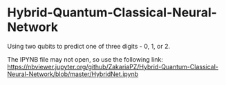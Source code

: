 # Hybrid-Quantum-Classical-Neural-Network
Using two qubits to predict one of three digits - 0, 1, or 2. 

The IPYNB file may not open, so use the following link:
https://nbviewer.jupyter.org/github/ZakariaPZ/Hybrid-Quantum-Classical-Neural-Network/blob/master/HybridNet.ipynb
